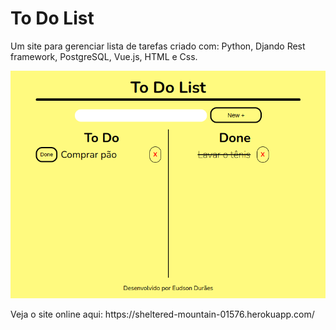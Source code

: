 <h1>To Do List</h1>

<p> Um site para gerenciar lista de tarefas criado com: Python, Djando Rest framework, PostgreSQL, Vue.js, HTML e Css.</p>


![alt text](https://github.com/SobrancelhaDoDragao/To_Do_List/blob/main/To_Do_List.png)

<p>Veja o site online aqui: https://sheltered-mountain-01576.herokuapp.com/</p>
